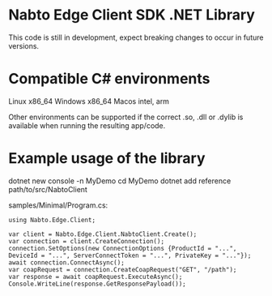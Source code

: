 # Nabto Edge Client SDK .NET Library

This code is still in development, expect breaking changes to occur in future versions.

# Compatible C# environments

Linux x86_64
Windows x86_64
Macos intel, arm

Other environments can be supported if the correct .so, .dll or .dylib is available when running the resulting app/code.

# Example usage of the library

dotnet new console -n MyDemo
cd MyDemo
dotnet add reference path/to/src/NabtoClient

samples/Minimal/Program.cs:
```
using Nabto.Edge.Client;

var client = Nabto.Edge.Client.NabtoClient.Create();
var connection = client.CreateConnection();
connection.SetOptions(new ConnectionOptions {ProductId = "...", DeviceId = "...", ServerConnectToken = "...", PrivateKey = "..."});
await connection.ConnectAsync();
var coapRequest = connection.CreateCoapRequest("GET", "/path");
var response = await coapRequest.ExecuteAsync();
Console.WriteLine(response.GetResponsePayload());
```

